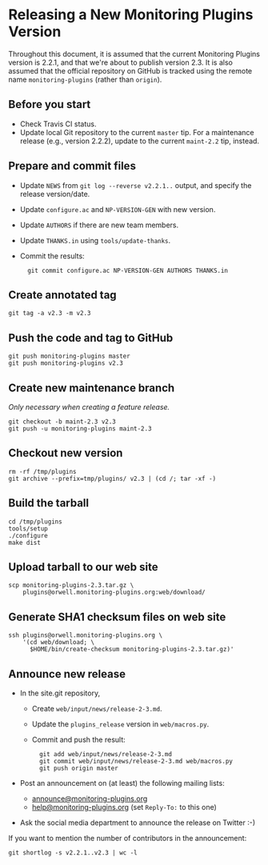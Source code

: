 Releasing a New Monitoring Plugins Version
==========================================

Throughout this document, it is assumed that the current Monitoring
Plugins version is 2.2.1, and that we're about to publish version 2.3.
It is also assumed that the official repository on GitHub is tracked
using the remote name `monitoring-plugins` (rather than `origin`).

Before you start
----------------

- Check Travis CI status.
- Update local Git repository to the current `master` tip.  For a
  maintenance release (e.g., version 2.2.2), update to the current
  `maint-2.2` tip, instead.

Prepare and commit files
------------------------

- Update `NEWS` from `git log --reverse v2.2.1..` output, and specify
  the release version/date.
- Update `configure.ac` and `NP-VERSION-GEN` with new version.
- Update `AUTHORS` if there are new team members.
- Update `THANKS.in` using `tools/update-thanks`.
- Commit the results:

        git commit configure.ac NP-VERSION-GEN AUTHORS THANKS.in

Create annotated tag
--------------------

    git tag -a v2.3 -m v2.3

Push the code and tag to GitHub
-------------------------------

    git push monitoring-plugins master
    git push monitoring-plugins v2.3

Create new maintenance branch
-----------------------------

_Only necessary when creating a feature release._

    git checkout -b maint-2.3 v2.3
    git push -u monitoring-plugins maint-2.3

Checkout new version
--------------------

    rm -rf /tmp/plugins
    git archive --prefix=tmp/plugins/ v2.3 | (cd /; tar -xf -)

Build the tarball
-----------------

    cd /tmp/plugins
    tools/setup
    ./configure
    make dist

Upload tarball to our web site
------------------------------

    scp monitoring-plugins-2.3.tar.gz \
        plugins@orwell.monitoring-plugins.org:web/download/

Generate SHA1 checksum files on web site
----------------------------------------

    ssh plugins@orwell.monitoring-plugins.org \
        '(cd web/download; \
          $HOME/bin/create-checksum monitoring-plugins-2.3.tar.gz)'

Announce new release
--------------------

- In the site.git repository,

    - Create `web/input/news/release-2-3.md`.
    - Update the `plugins_release` version in `web/macros.py`.
    - Commit and push the result:

            git add web/input/news/release-2-3.md
            git commit web/input/news/release-2-3.md web/macros.py
            git push origin master

- Post an announcement on (at least) the following mailing lists:

    - <announce@monitoring-plugins.org>
    - <help@monitoring-plugins.org> (set `Reply-To:` to this one)

- Ask the social media department to announce the release on Twitter :-)

If you want to mention the number of contributors in the announcement:

    git shortlog -s v2.2.1..v2.3 | wc -l

<!-- vim:set filetype=markdown textwidth=72: -->
